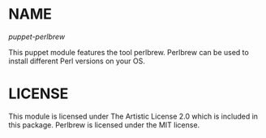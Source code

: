 # NAME

  *puppet-perlbrew*

  This puppet module features the tool perlbrew. Perlbrew can be used to install
  different Perl versions on your OS.

# LICENSE

  This module is licensed under The Artistic License 2.0 which is included in
  this package. Perlbrew is licensed under the MIT license.

